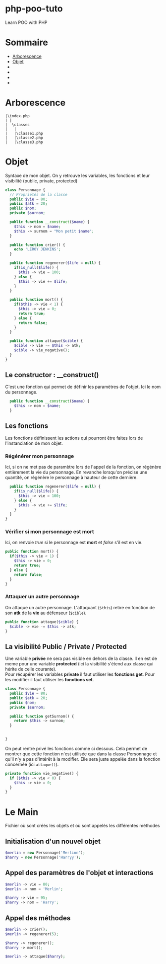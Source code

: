 # php-poo-tuto
Learn POO with PHP

# Sommaire

- [Arborescence](https://github.com/MushuLeDragon/php-poo-tuto#larborescence "Arborescence")
- [Objet](https://github.com/MushuLeDragon/php-poo-tuto#objet "Objet")
- []()
- []()
- []()
- []()

# Arborescence

```
|\index.php
| |
|  \classes
|   |
|   |\classe1.php
|   |\classe2.php
|   |\classe3.php
```

# Objet

Syntaxe de mon objet. On y retrouve les variables, les fonctions et leur visibilité (public, private, protected)

```php
class Personnage {
  // Propriétés de la classe
  public $vie = 80;
  public $atk = 20;
  public $nom;
  private $surnom;

  public function __construct($name) {
    $this -> nom = $name;
    $this -> surnom = "Mon petit $name";
  }

  public function crier() {
    echo 'LEROY JENKINS';
  }

  public function regenerer($life = null) {
    if(is_null($life)) {
      $this -> vie = 100;      
    } else {
      $this -> vie += $life;
    }
  }

  public function mort() {
    if($this -> vie < 1) {
      $this -> vie = 0;
      return true;
    } else {
      return false;
    }
  }

  public function attaque($cible) {
    $cible -> vie -= $this -> atk;
    $cible -> vie_negative();
  }
}
```

## Le constructor : __construct()

C'est une fonction qui permet de définir les paramètres de l'objet. Ici le nom du personnage.

```php
  public function __construct($name) {
    $this -> nom = $name;
  }
```

## Les fonctions

Les fonctions définissent les actions qui pourront être faites lors de l'instanciation de mon objet.

### Régénérer mon personnage

Ici, si on ne met pas de paramètre lors de l'appel de la fonction, on régénère entièrement la vie du personnage. En revanche lorsqu'on précise une quantité, on régénère le personnage à hauteur de cette dernière.

```php
  public function regenerer($life = null) {
    if(is_null($life)) {
      $this -> vie = 100;      
    } else {
      $this -> vie += $life;
    }
  }
}
```

### Vérifier si mon personnage est mort

Ici, on renvoie _true_ si le personnage est __mort__ et _false_ s'il est en vie.

```php  
public function mort() {
  if($this -> vie < 1) {
    $this -> vie = 0;
    return true;
  } else {
    return false;
  }
}
```

### Attaquer un autre personnage

On attaque un autre personnage. L'attaquant (`$this`) retire en fonction de son __atk__ de la __vie__ au défenseur (`$cible`).

```php
public function attaque($cible) {
  $cible -> vie -= $this -> atk;
}
```

## La visibilité Public / Private / Protected

Une variable __privée__ ne sera pas visible en dehors de la classe. Il en est de meme pour une variable __protected__ (ici la visibilité s'étend aux classe qui hérite de celle courante).  
Pour récupérer les variables __private__ il faut utiliser les __fonctions get__. Pour les modifier il faut utiliser les __fonctions set__.
```php
class Personnage {
  public $vie = 80;
  public $atk = 20;
  public $nom;
  private $surnom;

  public function getSurnom() {
    return $this -> surnom;
  }

  
}
```

On peut rentre privé les fonctions comme ci dessous. Cela permet de montrer que cette fonction n'est utilisée que dans la classe Personnage et qu'il n'y a pas d'intérêt à la modifier. Elle sera juste appelée dans la fonction concernée (ici `attaque()`).
```php
private function vie_negative() {
  if ($this -> vie < 0) {
    $this -> vie = 0;
  }
}
```

# Le Main

Fichier où sont créés les objets et où sont appelés les différentes méthodes

## Initialisation d'un nouvel objet

```php
$merlin = new Personnage('Merlinn');
$harry = new Personnage('Harryy');
```

## Appel des paramètres de l'objet et interactions

```php
$merlin -> vie = 80;
$merlin -> nom = 'Merlin';

$harry -> vie = 95;
$harry -> nom = 'Harry';
```

## Appel des méthodes

```php
$merlin -> crier();
$merlin -> regenerer(5);

$harry -> regenerer();
$harry -> mort();

$merlin -> attaque($harry);
```

